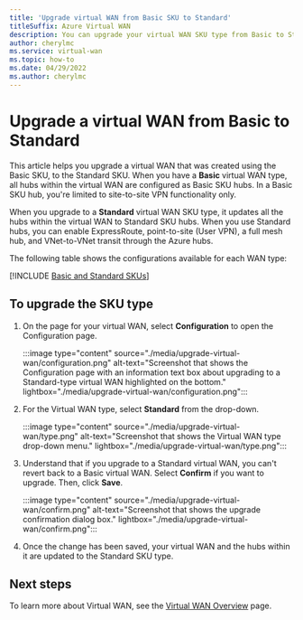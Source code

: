 ```yaml
---
title: 'Upgrade virtual WAN from Basic SKU to Standard'
titleSuffix: Azure Virtual WAN
description: You can upgrade your virtual WAN SKU type from Basic to Standard for greater functionality.
author: cherylmc
ms.service: virtual-wan
ms.topic: how-to
ms.date: 04/29/2022
ms.author: cherylmc
---
```


# Upgrade a virtual WAN from Basic to Standard

This article helps you upgrade a virtual WAN that was created using the Basic SKU, to the Standard SKU. When you have a **Basic** virtual WAN type, all hubs within the virtual WAN are configured as Basic SKU hubs. In a Basic SKU hub, you're limited to site-to-site VPN functionality only.

When you upgrade to a **Standard** virtual WAN SKU type, it updates all the hubs within the virtual WAN to Standard SKU hubs. When you use Standard hubs, you can enable ExpressRoute, point-to-site (User VPN), a full mesh hub, and VNet-to-VNet transit through the Azure hubs.

The following table shows the configurations available for each WAN type:

[!INCLUDE [Basic and Standard SKUs](../../includes/virtual-wan-standard-basic-include.md)]

## <a name = "upgrade"></a>To upgrade the SKU type

1. On the page for your virtual WAN, select **Configuration** to open the Configuration page.

   :::image type="content" source="./media/upgrade-virtual-wan/configuration.png" alt-text="Screenshot that shows the Configuration page with an information text box about upgrading to a Standard-type virtual WAN highlighted on the bottom." lightbox="./media/upgrade-virtual-wan/configuration.png":::

1. For the Virtual WAN type, select **Standard** from the drop-down.

   :::image type="content" source="./media/upgrade-virtual-wan/type.png" alt-text="Screenshot that shows the Virtual WAN type drop-down menu." lightbox="./media/upgrade-virtual-wan/type.png":::

1. Understand that if you upgrade to a Standard virtual WAN, you can't revert back to a Basic virtual WAN. Select **Confirm** if you want to upgrade. Then, click **Save**.

   :::image type="content" source="./media/upgrade-virtual-wan/confirm.png" alt-text="Screenshot that shows the upgrade confirmation dialog box." lightbox="./media/upgrade-virtual-wan/confirm.png":::

1. Once the change has been saved, your virtual WAN and the hubs within it are updated to the Standard SKU type.

## Next steps

To learn more about Virtual WAN, see the [Virtual WAN Overview](virtual-wan-about.md) page.